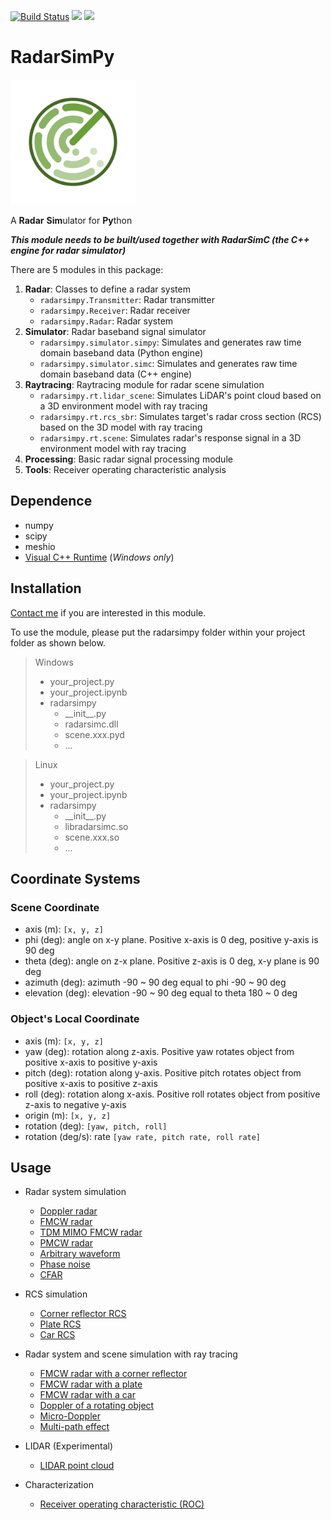 [![Build Status](https://dev.azure.com/rookiepeng/radarsimc/_apis/build/status/rookiepeng.radarsimc?branchName=master)](https://dev.azure.com/rookiepeng/radarsimc/_build/latest?definitionId=3&branchName=master)
<a href="#" target="_blank" rel="nofollow"><img src="https://img.shields.io/badge/Python-3.7%7C3.8%7C3.9-blue?style=flat&logo=python" height="20" ></a>
<a href="https://rookiepeng.github.io/radarsimpy/" target="_blank" rel="nofollow"><img src="https://img.shields.io/badge/Documentation-latest-brightgree?style=flat&logo=read-the-docs" height="20" ></a>

# RadarSimPy

<img src="./assets/radarsimpy.svg" alt="logo" width="200"/>

A **Radar** **Sim**ulator for **Py**thon

***This module needs to be built/used together with RadarSimC (the C++ engine for radar simulator)***

There are 5 modules in this package:

1. **Radar**: Classes to define a radar system
   - `radarsimpy.Transmitter`: Radar transmitter
   - `radarsimpy.Receiver`: Radar receiver
   - `radarsimpy.Radar`: Radar system
2. **Simulator**: Radar baseband signal simulator
   - `radarsimpy.simulator.simpy`: Simulates and generates raw time domain baseband data (Python engine)
   - `radarsimpy.simulator.simc`: Simulates and generates raw time domain baseband data (C++ engine)
3. **Raytracing**: Raytracing module for radar scene simulation
   - `radarsimpy.rt.lidar_scene`: Simulates LiDAR's point cloud based on a 3D environment model with ray tracing
   - `radarsimpy.rt.rcs_sbr`: Simulates target's radar cross section (RCS) based on the 3D model with ray tracing
   - `radarsimpy.rt.scene`: Simulates radar's response signal in a 3D environment model with ray tracing
4. **Processing**: Basic radar signal processing module
5. **Tools**: Receiver operating characteristic analysis

## Dependence

- numpy
- scipy
- meshio
- [Visual C++ Runtime](https://aka.ms/vs/16/release/vc_redist.x64.exe/) (*Windows only*)

## Installation

[Contact me](https://zpeng.me/#contact) if you are interested in this module.

To use the module, please put the radarsimpy folder within your project folder as shown below.

> Windows
>
> - your_project.py
> - your_project.ipynb
> - radarsimpy
>   - \_\_init__.py
>   - radarsimc.dll
>   - scene.xxx.pyd
>   - ...
>

> Linux
>
> - your_project.py
> - your_project.ipynb
> - radarsimpy
>   - \_\_init__.py
>   - libradarsimc.so
>   - scene.xxx.so
>   - ...
>

## Coordinate Systems

### Scene Coordinate

- axis (m): `[x, y, z]`
- phi (deg): angle on x-y plane. Positive x-axis is 0 deg, positive y-axis is 90 deg
- theta (deg): angle on z-x plane. Positive z-axis is 0 deg, x-y plane is 90 deg
- azimuth (deg): azimuth -90 ~ 90 deg equal to phi -90 ~ 90 deg
- elevation (deg): elevation -90 ~ 90 deg equal to theta 180 ~ 0 deg

### Object's Local Coordinate

- axis (m): `[x, y, z]`
- yaw (deg): rotation along z-axis. Positive yaw rotates object from positive x-axis to positive y-axis
- pitch (deg): rotation along y-axis. Positive pitch rotates object from positive x-axis to positive z-axis
- roll (deg): rotation along x-axis. Positive roll rotates object from positive z-axis to negative y-axis
- origin (m): `[x, y, z]`
- rotation (deg): `[yaw, pitch, roll]`
- rotation (deg/s): rate `[yaw rate, pitch rate, roll rate]`

## Usage

- Radar system simulation
  - [Doppler radar](https://zpeng.me/index.php/2019/05/16/doppler-radar/)
  - [FMCW radar](https://zpeng.me/index.php/2018/10/11/fmcw-radar/)
  - [TDM MIMO FMCW radar](https://zpeng.me/index.php/2019/04/07/tdm-mimo-fmcw-radar/)
  - [PMCW radar](https://zpeng.me/index.php/2019/05/24/pmcw-radar/)
  - [Arbitrary waveform](https://zpeng.me/index.php/2021/05/10/arbitrary-waveform/)
  - [Phase noise](https://zpeng.me/index.php/2021/01/13/phase-noise/)
  - [CFAR](https://zpeng.me/index.php/2021/01/10/cfar/)
  
- RCS simulation
  - [Corner reflector RCS](https://zpeng.me/index.php/2021/05/10/corner-reflector-rcs/)
  - [Plate RCS](https://zpeng.me/index.php/2021/05/10/plate-rcs/)
  - [Car RCS](https://zpeng.me/index.php/2021/05/10/car-rcs/)

- Radar system and scene simulation with ray tracing
  - [FMCW radar with a corner reflector](https://zpeng.me/index.php/2021/05/10/fmcw-radar-with-a-corner-reflector/)
  - [FMCW radar with a plate](https://zpeng.me/index.php/2021/05/10/fmcw-radar-with-a-plate/)
  - [FMCW radar with a car](https://zpeng.me/index.php/2021/05/10/fmcw-radar-with-a-car/)
  - [Doppler of a rotating object](https://zpeng.me/index.php/2021/05/10/doppler-of-a-rotating-object/)
  - [Micro-Doppler](https://zpeng.me/index.php/2021/05/10/micro-doppler/)
  - [Multi-path effect](https://zpeng.me/index.php/2021/05/10/multi-path-effect/)

- LIDAR (Experimental)
  - [LIDAR point cloud](https://zpeng.me/index.php/2020/02/05/lidar-point-cloud/)

- Characterization
  - [Receiver operating characteristic (ROC)](https://zpeng.me/index.php/2019/10/06/receiver-operating-characteristic/)
